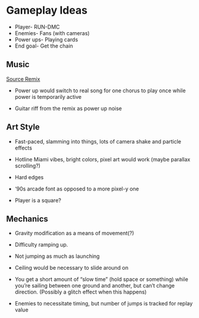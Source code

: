 # Gameplay Ideas

* Player- RUN-DMC
* Enemies- Fans (with cameras)
* Power ups- Playing cards
* End goal- Get the chain

## Music

[Source Remix](https://www.youtube.com/watch?v=gPbB9se7OPk)

* Power up would switch to real song for one chorus to play once while power is temporarily active

* Guitar riff from the remix as power up noise

## Art Style

* Fast-paced, slamming into things, lots of camera shake and particle effects

* Hotline Miami vibes, bright colors, pixel art would work (maybe parallax scrolling?)

* Hard edges

* ‘90s arcade font as opposed to a more pixel-y one

* Player is a square?

## Mechanics

* Gravity modification as a means of movement(?)

* Difficulty ramping up.

* Not jumping as much as launching

* Ceiling would be necessary to slide around on

* You get a short amount of “slow time” (hold space or something) while you’re sailing between one ground and another, but can’t change direction. (Possibly a glitch effect when this happens)

* Enemies to necessitate timing, but number of jumps is tracked for replay value
